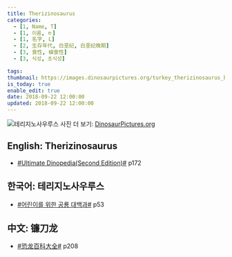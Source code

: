 ```yaml
---
title: Therizinosaurus
categories:
  - [1, Name, T]
  - [1, 이름, ㅌ]
  - [1, 名字, L]
  - [2, 生存年代, 白垩纪, 白垩纪晚期]
  - [3, 食性, 植食性]
  - [3, 식성, 초식성]

tags:
thumbnail: https://images.dinosaurpictures.org/turkey_therizinosaurus_by_stygimolochspinifer-d5lytgh_698f.jpg
is_today: true
enable_edit: true
date: 2018-09-22 12:00:00
updated: 2018-09-22 12:00:00
---
```

![테리지노사우루스](https://images.dinosaurpictures.org/turkey_therizinosaurus_by_stygimolochspinifer-d5lytgh_698f.jpg)
사진 더 보기: [DinosaurPictures.org](https://dinosaurpictures.org/Therizinosaurus-pictures)

## English: Therizinosaurus

- [#Ultimate Dinopedia(Second Edition)#](/books/p/86d06d1161eb1684c26079a0348b5931/) p172

## 한국어: 테리지노사우루스

- [#어린이를 위한 공룡 대백과#](/books/p/f60f989c24559d39cb141e73aa0754c0/) p53

## 中文: 镰刀龙

- [#恐龙百科大全#](/books/p/6cd4e752e2119c63c607be6bb97d17aa/) p208
